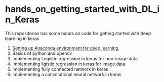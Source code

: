 # hands_on_getting_started_with_DL_in_Keras
This repositories has some hands on code for getting started with deep learning in keras

1. [Setting up Anaconda environment for deep learning.](https://github.com/anujshah1003/hands_on_getting_started_with_DL_in_Keras/tree/master/setting_up_DL_env)
2. Basics of python and opencv
3. Implementing Logistic regression in keras for non-image data
4. Implementing ligistic regression in keras for image data
5. Implementing fully connected network in keras
6. Implementing a convolutional neural network in keras

